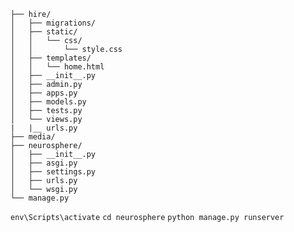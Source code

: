 ```neurosphere/
├── hire/
│   ├── migrations/
│   ├── static/
│   │   └── css/
│   │       └── style.css
│   ├── templates/
│   │   └── home.html
│   ├── __init__.py
│   ├── admin.py
│   ├── apps.py
│   ├── models.py
│   ├── tests.py
│   └── views.py
|   |__ urls.py 
├── media/
├── neurosphere/
│   ├── __init__.py
│   ├── asgi.py
│   ├── settings.py
│   ├── urls.py
│   └── wsgi.py
└── manage.py

```

```env\Scripts\activate```
```cd neurosphere```
```python manage.py runserver```
